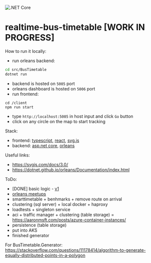 ![.NET Core](https://github.com/MaximTkachenko/realtime-bus-timetable/workflows/.NET%20Core/badge.svg)

# realtime-bus-timetable [WORK IN PROGRESS]

How to run it locally:
- run orleans backend:
```bash
cd src/BusTimetable
dotnet run
```
- backend is hosted on `5005` port
- orleans dashboard is hosted on `5006` port 
- run frontend:
```
cd /client
npm run start
```
- type `http://localhost:5005` in host input and click `Go` button
- click on any circle on the map to start tracking

Stack:
- frontend: [typescript](https://www.typescriptlang.org/), [react](https://create-react-app.dev/docs/getting-started/), [svg.js](https://svgjs.com)
- backend: [asp.net core](https://docs.microsoft.com/en-us/aspnet/core/?view=aspnetcore-3.1), [orleans](https://dotnet.github.io/orleans/)

Useful links:
- https://svgjs.com/docs/3.0/
- https://dotnet.github.io/orleans/Documentation/index.html

ToDo:
- [DONE] basic logic - [v1](https://github.com/MaximTkachenko/realtime-bus-timetable/releases/tag/v1)
- [orleans meetups](https://github.com/OrleansContrib/meetups)
- smarttimetable + benhmarks + remove route on arrival
- clustering (sql server) + local docker + haproxy
- loadtests + singleton service
- aci + traffic manager + clustering (table storage) = https://aaronmsft.com/posts/azure-container-instances/
- persistence (table storage)
- put into AKS
- finished generator


For BusTimetable.Generator: https://stackoverflow.com/questions/11178414/algorithm-to-generate-equally-distributed-points-in-a-polygon
